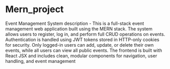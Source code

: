 # Mern_project
Event Management System description - This is a full-stack event management web application built using the MERN stack. The system allows users to register, log in, and perform full CRUD operations on events. Authentication is handled using JWT tokens stored in HTTP-only cookies for security. Only logged-in users can add, update, or delete their own events, while all users can view all public events. The frontend is built with React JSX and includes clean, modular components for navigation, user handling, and event management
